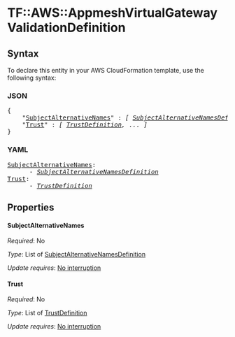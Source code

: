 # TF::AWS::AppmeshVirtualGateway ValidationDefinition

## Syntax

To declare this entity in your AWS CloudFormation template, use the following syntax:

### JSON

<pre>
{
    "<a href="#subjectalternativenames" title="SubjectAlternativeNames">SubjectAlternativeNames</a>" : <i>[ <a href="subjectalternativenamesdefinition.md">SubjectAlternativeNamesDefinition</a>, ... ]</i>,
    "<a href="#trust" title="Trust">Trust</a>" : <i>[ <a href="trustdefinition.md">TrustDefinition</a>, ... ]</i>
}
</pre>

### YAML

<pre>
<a href="#subjectalternativenames" title="SubjectAlternativeNames">SubjectAlternativeNames</a>: <i>
      - <a href="subjectalternativenamesdefinition.md">SubjectAlternativeNamesDefinition</a></i>
<a href="#trust" title="Trust">Trust</a>: <i>
      - <a href="trustdefinition.md">TrustDefinition</a></i>
</pre>

## Properties

#### SubjectAlternativeNames

_Required_: No

_Type_: List of <a href="subjectalternativenamesdefinition.md">SubjectAlternativeNamesDefinition</a>

_Update requires_: [No interruption](https://docs.aws.amazon.com/AWSCloudFormation/latest/UserGuide/using-cfn-updating-stacks-update-behaviors.html#update-no-interrupt)

#### Trust

_Required_: No

_Type_: List of <a href="trustdefinition.md">TrustDefinition</a>

_Update requires_: [No interruption](https://docs.aws.amazon.com/AWSCloudFormation/latest/UserGuide/using-cfn-updating-stacks-update-behaviors.html#update-no-interrupt)

